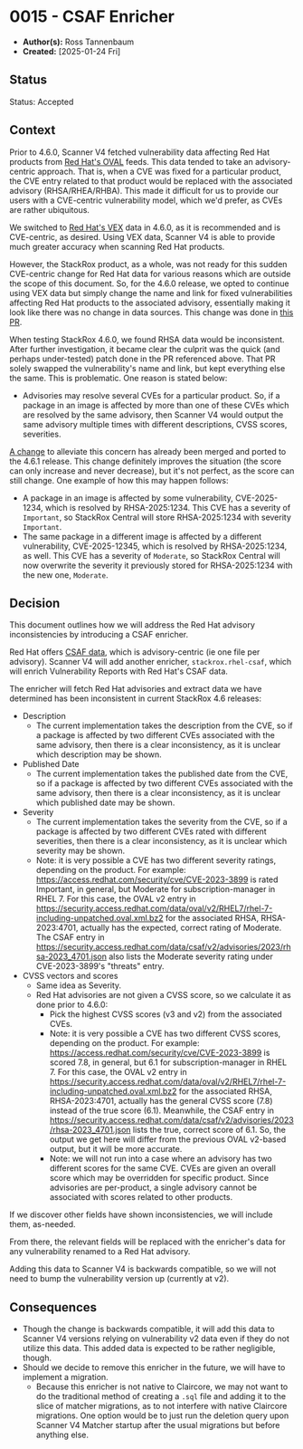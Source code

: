 # 0015 - CSAF Enricher

- **Author(s):** Ross Tannenbaum
- **Created:** [2025-01-24 Fri]

## Status

Status: Accepted

## Context

Prior to 4.6.0, Scanner V4 fetched vulnerability data affecting Red Hat products from
[Red Hat's OVAL](https://security.access.redhat.com/data/oval/v2/) feeds. This data tended to take an
advisory-centric approach. That is, when a CVE was fixed for a particular product, the CVE entry related to that product
would be replaced with the associated advisory (RHSA/RHEA/RHBA). This made it difficult for us to provide 
our users with a CVE-centric vulnerability model, which we'd prefer, as CVEs are rather ubiquitous.

We switched to [Red Hat's VEX](https://security.access.redhat.com/data/csaf/v2/vex/) data in 4.6.0, as it is recommended
and is CVE-centric, as desired. Using VEX data, Scanner V4 is able to provide much greater accuracy when scanning Red Hat products.

However, the StackRox product, as a whole, was not ready for this sudden CVE-centric change for Red Hat data for various reasons
which are outside the scope of this document. So, for the 4.6.0 release, we opted to continue using VEX data
but simply change the name and link for fixed vulnerabilities affecting Red Hat products to the associated advisory,
essentially making it look like there was no change in data sources. This change was done in [this PR](https://github.com/stackrox/stackrox/pull/13052).

When testing StackRox 4.6.0, we found RHSA data would be inconsistent. After further investigation, it became clear
the culprit was the quick (and perhaps under-tested) patch done in the PR referenced above. That PR
solely swapped the vulnerability's name and link, but kept everything else the same. This is problematic. One reason
is stated below:

* Advisories may resolve several CVEs for a particular product. So, if a package in an image is affected by more than
  one of these CVEs which are resolved by the same advisory, then Scanner V4 would output the same advisory multiple times
  with different descriptions, CVSS scores, severities.

[A change](https://github.com/stackrox/stackrox/pull/13559) to alleviate this concern has already been merged and ported to the 4.6.1 release.
This change definitely improves the situation (the score can only increase and never decrease), but it's not perfect, as the score can still change.
One example of how this may happen follows:

* A package in an image is affected by some vulnerability, CVE-2025-1234, which is resolved by RHSA-2025:1234. This CVE
  has a severity of `Important`, so StackRox Central will store RHSA-2025:1234 with severity `Important`.
* The same package in a different image is affected by a different vulnerability, CVE-2025-12345, which is resolved by
  RHSA-2025:1234, as well. This CVE has a severity of `Moderate`, so StackRox Central will now overwrite the severity
  it previously stored for RHSA-2025:1234 with the new one, `Moderate`.

## Decision

This document outlines how we will address the Red Hat advisory inconsistencies by introducing a CSAF enricher.

Red Hat offers [CSAF data](https://security.access.redhat.com/data/csaf/v2/advisories/), which is advisory-centric (ie one file per advisory).
Scanner V4 will add another enricher, `stackrox.rhel-csaf`, which will enrich Vulnerability Reports with Red Hat's CSAF data.

The enricher will fetch Red Hat advisories and extract data we have determined has been inconsistent in current StackRox 4.6 releases:

* Description
  * The current implementation takes the description from the CVE, so if a package is affected by two different CVEs
    associated with the same advisory, then there is a clear inconsistency, as it is unclear which description may be shown.
* Published Date
  * The current implementation takes the published date from the CVE, so if a package is affected by two different CVEs
    associated with the same advisory, then there is a clear inconsistency, as it is unclear which published date may be shown.
* Severity
  * The current implementation takes the severity from the CVE, so if a package is affected by two different CVEs
    rated with different severities, then there is a clear inconsistency, as it is unclear which severity may be shown.
  * Note: it is very possible a CVE has two different severity ratings, depending on the product.
    For example: https://access.redhat.com/security/cve/CVE-2023-3899 is rated Important, in general,
    but Moderate for subscription-manager in RHEL 7. For this case, the OVAL v2 entry in 
    https://security.access.redhat.com/data/oval/v2/RHEL7/rhel-7-including-unpatched.oval.xml.bz2
    for the associated RHSA, RHSA-2023:4701, actually has the expected, correct rating of Moderate.
    The CSAF entry in https://security.access.redhat.com/data/csaf/v2/advisories/2023/rhsa-2023_4701.json
    also lists the Moderate severity rating under CVE-2023-3899's "threats" entry.
* CVSS vectors and scores
  * Same idea as Severity.
  * Red Hat advisories are not given a CVSS score, so we calculate it as done prior to 4.6.0:
    * Pick the highest CVSS scores (v3 and v2) from the associated CVEs.
    * Note: it is very possible a CVE has two different CVSS scores, depending on the product.
      For example: https://access.redhat.com/security/cve/CVE-2023-3899 is scored 7.8, in general,
      but 6.1 for subscription-manager in RHEL 7. For this case, the OVAL v2 entry in 
      https://security.access.redhat.com/data/oval/v2/RHEL7/rhel-7-including-unpatched.oval.xml.bz2
      for the associated RHSA, RHSA-2023:4701, actually has the general CVSS score (7.8) instead of the true score (6.1).
      Meanwhile, the CSAF entry in https://security.access.redhat.com/data/csaf/v2/advisories/2023/rhsa-2023_4701.json
      lists the true, correct score of 6.1. So, the output we get here will differ from the previous OVAL v2-based output, 
      but it will be more accurate.
    * Note: we will not run into a case where an advisory has two different scores for the same CVE.
      CVEs are given an overall score which may be overridden for specific product. Since advisories
      are per-product, a single advisory cannot be associated with scores related to other products.

If we discover other fields have shown inconsistencies, we will include them, as-needed.

From there, the relevant fields will be replaced with the enricher's data for any vulnerability renamed to a
Red Hat advisory.

Adding this data to Scanner V4 is backwards compatible, so we will not need to bump the vulnerability version up (currently at v2).

## Consequences

* Though the change is backwards compatible, it will add this data to Scanner V4 versions relying on vulnerability v2 data
  even if they do not utilize this data. This added data is expected to be rather negligible, though.
* Should we decide to remove this enricher in the future, we will have to implement a migration.
  * Because this enricher is not native to Claircore, we may not want to do the traditional method of creating
    a `.sql` file and adding it to the slice of matcher migrations, as to not interfere with native Claircore migrations.
    One option would be to just run the deletion query upon Scanner V4 Matcher startup after the usual migrations
    but before anything else.

